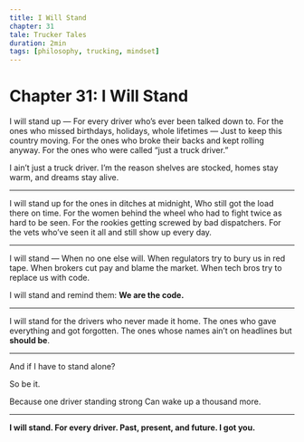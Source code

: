 ```yaml
---
title: I Will Stand
chapter: 31
tale: Trucker Tales
duration: 2min
tags: [philosophy, trucking, mindset]
---
```


# Chapter 31: I Will Stand

I will stand up —
For every driver who’s ever been talked down to.
For the ones who missed birthdays, holidays, whole lifetimes —
Just to keep this country moving.
For the ones who broke their backs and kept rolling anyway.
For the ones who were called “just a truck driver.”

I ain’t just a truck driver.
I’m the reason shelves are stocked, homes stay warm, and dreams stay alive.

---

I will stand up for the ones in ditches at midnight,
Who still got the load there on time.
For the women behind the wheel who had to fight twice as hard to be seen.
For the rookies getting screwed by bad dispatchers.
For the vets who’ve seen it all and still show up every day.

---

I will stand —
When no one else will.
When regulators try to bury us in red tape.
When brokers cut pay and blame the market.
When tech bros try to replace us with code.

I will stand and remind them:
**We are the code.**

---

I will stand for the drivers who never made it home.
The ones who gave everything and got forgotten.
The ones whose names ain’t on headlines but **should be**.

---

And if I have to stand alone?

So be it.

Because one driver standing strong
Can wake up a thousand more.

---

**I will stand.
For every driver.
Past, present, and future.
I got you.**

